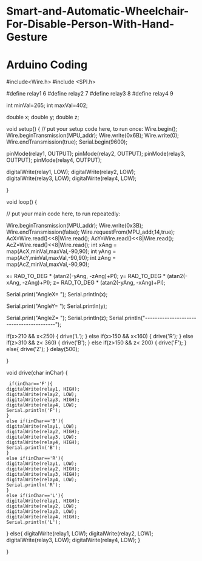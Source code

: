 # Smart-and-Automatic-Wheelchair-For-Disable-Person-With-Hand-Gesture
# Arduino Coding
#include<Wire.h>
#include <SPI.h>

#define relay1 6
#define relay2 7
#define relay3 8
#define relay4 9

 
int minVal=265;
int maxVal=402;
 
double x;
double y;
double z;

void setup() {
  // put your setup code here, to run once:
  Wire.begin();
  Wire.beginTransmission(MPU_addr);
  Wire.write(0x6B);
  Wire.write(0);
  Wire.endTransmission(true);
  Serial.begin(9600);

pinMode(relay1, OUTPUT);
pinMode(relay2, OUTPUT);
pinMode(relay3, OUTPUT);
pinMode(relay4, OUTPUT);

digitalWrite(relay1, LOW);
digitalWrite(relay2, LOW);  
digitalWrite(relay3, LOW);
digitalWrite(relay4, LOW);

}

void loop() {

  // put your main code here, to run repeatedly:

Wire.beginTransmission(MPU_addr);
Wire.write(0x3B);
Wire.endTransmission(false);
Wire.requestFrom(MPU_addr,14,true);
AcX=Wire.read()<<8|Wire.read();
AcY=Wire.read()<<8|Wire.read();
AcZ=Wire.read()<<8|Wire.read();
int xAng = map(AcX,minVal,maxVal,-90,90);
int yAng = map(AcY,minVal,maxVal,-90,90);
int zAng = map(AcZ,minVal,maxVal,-90,90);
 
x= RAD_TO_DEG * (atan2(-yAng, -zAng)+PI);
y= RAD_TO_DEG * (atan2(-xAng, -zAng)+PI);
z= RAD_TO_DEG * (atan2(-yAng, -xAng)+PI);
 
Serial.print("AngleX= ");
Serial.println(x);
 
Serial.print("AngleY= ");
Serial.println(y);
 
Serial.print("AngleZ= ");
Serial.println(z);
Serial.println("-----------------------------------------");

if(x>210 && x<250)
{
  drive('L');
}
else if(x>150 && x<160)
{
  drive('R');
}
else if(z>310 && z< 360)
{
  drive('B');
}
else if(z>150 && z< 200)
{
  drive('F');
}
else{
    drive('Z');
}
delay(500);

}

void drive(char inChar)
{
 
     if(inChar=='F'){
    digitalWrite(relay1, HIGH);
    digitalWrite(relay2, LOW);
    digitalWrite(relay3, HIGH);
    digitalWrite(relay4, LOW);
    Serial.println('F');
    }
    else if(inChar=='B'){
    digitalWrite(relay1, LOW);
    digitalWrite(relay2, HIGH);
    digitalWrite(relay3, LOW);
    digitalWrite(relay4, HIGH);
    Serial.println('B');
    }  
    else if(inChar=='R'){
    digitalWrite(relay1, LOW);
    digitalWrite(relay2, HIGH);
    digitalWrite(relay3, HIGH);
    digitalWrite(relay4, LOW);
    Serial.println('R');
    } 
    else if(inChar=='L'){
    digitalWrite(relay1, HIGH);
    digitalWrite(relay2, LOW);
    digitalWrite(relay3, LOW);
    digitalWrite(relay4, HIGH);
    Serial.println('L');
  }
    else{
    digitalWrite(relay1, LOW);
    digitalWrite(relay2, LOW);
    digitalWrite(relay3, LOW);
    digitalWrite(relay4, LOW);
  }

}
